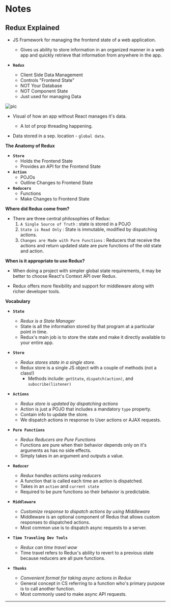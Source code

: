 # **Notes**

## **Redux Explained**

- JS Framework for managing the frontend state of a web application.

  - Gives us ability to store information in an organized manner in a web app and quickly retrieve that information from anywhere in the app.

- **`Redux`**
  - Client Side Data Management
  - Controls "Frontend State"
  - NOT Your Database
  - NOT Component State
  - Just used for managing Data

![pic](https://i.gyazo.com/60842c925c90bf2c1d310360ea7ab5b0.png)

- Visual of how an app without React manages it's data.

  - A lot of prop threading happening.

- Data stored in a sep. location - `global data`.

**The Anatomy of Redux**

- **`Store`**
  - Holds the Frontend State
  - Provides an API for the Frontend State
- **`Action`**
  - POJOs
  - Outline Changes to Frontend State
- **`Reducers`**
  - Functions
  - Make Changes to Frontend State

**Where did Redux come from?**

- There are three central philosophies of Redux:
  1. `A Single Source of Truth` : state is stored in a POJO
  2. `State is Read Only` : State is immutable, modified by dispatching actions.
  3. `Changes are Made with Pure Functions` : Reducers that receive the actions and return updated state are pure functions of the old state and action.

**When is it appropriate to use Redux?**

- When doing a project with simpler global state requirements, it may be better to choose React's Context API over Redux.

- Redux offers more flexibility and support for middleware along with richer developer tools.

**Vocabulary**

- **`State`**

  - _Redux is a State Manager_
  - State is all the information stored by that program at a particular point in time.
  - Redux's main job is to store the state and make it directly available to your entire app.

- **`Store`**

  - _Redux stores state in a single store_.
  - Redux store is a single JS object with a couple of methods (not a class!)
    - Methods include:
      `getState`, `dispatch(action)`, and `subscribe(listener)`

- **`Actions`**

  - _Redux store is updated by dispatching actions_
  - Action is just a POJO that includes a mandatory `type` property.
  - Contain info to update the store.
  - We dispatch actions in response to User actions or AJAX requests.

- **`Pure Functions`**

  - _Redux Reducers are Pure Functions_
  - Functions are pure when their behavior depends only on it's arguments as has no side effects.
  - Simply takes in an argument and outputs a value.

- **`Reducer`**

  - _Redux handles actions using reducers_
  - A function that is called each time an action is dispatched.
  - Takes in an `action` and `current state`
  - Required to be pure functions so their behavior is predictable.

- **`Middleware`**

  - _Customize response to dispatch actions by using Middleware_
  - Middleware is an optional component of Redus that allows custom responses to dispatched actions.
  - Most common use is to dispatch async requests to a server.

- **`Time Traveling Dev Tools`**

  - _Redux can time travel wow_
  - Time travel refers to Redux's ability to revert to a previous state because reducers are all pure functions.

- **`Thunks`**
  - _Convenient format for taking async actions in Redux_
  - General concept in CS referring to a function who's primary purpose is to call another function.
  - Most commonly used to make async API requests.

---
